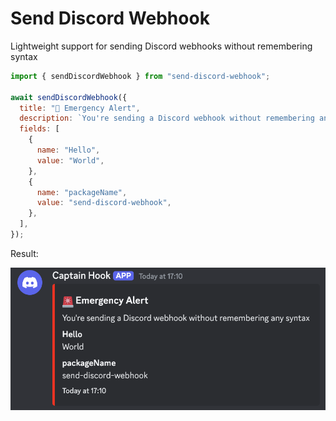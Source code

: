 # Send Discord Webhook

Lightweight support for sending Discord webhooks without remembering syntax

```js
import { sendDiscordWebhook } from "send-discord-webhook";

await sendDiscordWebhook({
  title: "🚨 Emergency Alert",
  description: `You're sending a Discord webhook without remembering any syntax`,
  fields: [
    {
      name: "Hello",
      value: "World",
    },
    {
      name: "packageName",
      value: "send-discord-webhook",
    },
  ],
});
```

Result:

![result](./image.png)

